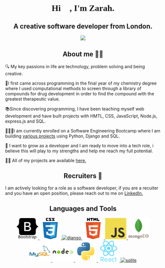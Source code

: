 <h1 align="center" style="font-family:Source Code Pro">Hi 👋, I'm Zarah.</h1>
<h2 align="center">A creative software developer from London.</h2>

<div id="header" align="center">
  <img src="https://media.giphy.com/media/L1R1tvI9svkIWwpVYr/giphy.gif" width="300"/>
</div align>



<h2 align="center">About me 👩🏽</h2>

🔍 My key passions in life are technology, problem solving and being creative. 

💊I first came across programming in the final year of my chemistry degree where I used computational methods to screen through a library of compounds for drug development in order to find the compound with the greatest therapeutic value.

📚Since discovering programming, I have been teaching myself web development and have built projects with HMTL, CSS, JavaScript, Node.js, express.js and SQL.

👩🏽‍💻I am currently enrolled on a Software Engineering Bootcamp where I am building [various projects](https://github.com/ZarahS/Capstone-Projects) using Python, Django and SQL.

🌱 I want to grow as a developer and I am ready to move into a tech role, i believe this will play to my strengths and help me reach my full potential.

🙋🏽 All of my projects are available [here.](https://github.com/ZarahS)
  
  <h2 align="center">Recruiters 💼 </h2>
  
 
  I am actively looking for a role as a software developer, if you are a recuiter and you have an open position, please reach out to me on [LinkedIn.](https://www.linkedin.com/in/zarah-s-018718150/)


<h2 align="center">Languages and Tools</h2>
<p align="center"> <a href="https://getbootstrap.com" target="_blank" rel="noreferrer"> <img src="https://raw.githubusercontent.com/devicons/devicon/master/icons/bootstrap/bootstrap-plain-wordmark.svg" alt="bootstrap" width="70" height="70"/> </a> <a href="https://www.w3schools.com/css/" target="_blank" rel="noreferrer"> <img src="https://raw.githubusercontent.com/devicons/devicon/master/icons/css3/css3-original-wordmark.svg" alt="css3" width="70" height="70"/> </a> <a href="https://www.djangoproject.com/" target="_blank" rel="noreferrer"> <img src="https://cdn.worldvectorlogo.com/logos/django.svg" alt="django" width="70" href="https://www.w3.org/html/" target="_blank" rel="noreferrer"> <img src="https://raw.githubusercontent.com/devicons/devicon/master/icons/html5/html5-original-wordmark.svg" alt="html5" width="70" height="70"/> </a> <a href="https://developer.mozilla.org/en-US/docs/Web/JavaScript" target="_blank" rel="noreferrer"> <img src="https://raw.githubusercontent.com/devicons/devicon/master/icons/javascript/javascript-original.svg" alt="javascript" width="70" height="70"/> </a> <a href="https://www.mongodb.com/" target="_blank" rel="noreferrer"> <img src="https://raw.githubusercontent.com/devicons/devicon/master/icons/mongodb/mongodb-original-wordmark.svg" alt="mongodb" width="70" height="70"/> </a> <a href="https://www.mysql.com/" target="_blank" rel="noreferrer"> <img src="https://raw.githubusercontent.com/devicons/devicon/master/icons/mysql/mysql-original-wordmark.svg" alt="mysql" width="70" height="70"/> </a> <a href="https://nodejs.org" target="_blank" rel="noreferrer"> <img src="https://raw.githubusercontent.com/devicons/devicon/master/icons/nodejs/nodejs-original-wordmark.svg" alt="nodejs" width="70" height="70"/> </a> <a href="https://www.python.org" target="_blank" rel="noreferrer"> <img src="https://raw.githubusercontent.com/devicons/devicon/master/icons/python/python-original.svg" alt="python" width="70" height="70"/> </a> <a href="https://reactjs.org/" target="_blank" rel="noreferrer"> <img src="https://raw.githubusercontent.com/devicons/devicon/master/icons/react/react-original-wordmark.svg" alt="react" width="70" height="70"/> </a> <a href="https://www.sqlite.org/" target="_blank" rel="noreferrer"> <img src="https://www.vectorlogo.zone/logos/sqlite/sqlite-icon.svg" alt="sqlite" width="70" height="70"/> </a> </p>
